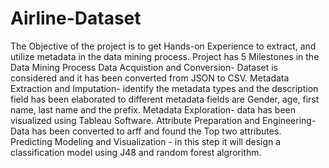 # Airline-Dataset
The Objective of the project is to get Hands-on Experience to extract, and utilize metadata in the data mining process.
Project has 5 Milestones in the Data Mining Process
Data Acquistion and Conversion- Dataset is considered and it has been converted from JSON to CSV.
Metadata Extraction and Imputation- identify the metadata types and the description field has been elaborated to different metadata fields are Gender, age, first name, last name and the prefix.
Metadata Exploration- data has been visualized using Tableau Software.
Attribute Preparation and Engineering- Data has been converted to arff and found the Top two attributes.
Predicting Modeling and Visualization - in this step it will design a classification model using J48 and random forest algrorithm.
